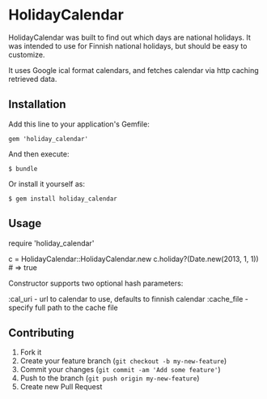 # HolidayCalendar

HolidayCalendar was built to find out which days
are national holidays. It was intended to use for Finnish
national holidays, but should be easy to customize.

It uses Google ical format calendars, and fetches 
calendar via http caching retrieved data.

## Installation

Add this line to your application's Gemfile:

    gem 'holiday_calendar'

And then execute:

    $ bundle

Or install it yourself as:

    $ gem install holiday_calendar

## Usage

require 'holiday_calendar'

c = HolidayCalendar::HolidayCalendar.new
c.holiday?(Date.new(2013, 1, 1)) # => true

Constructor supports two optional hash parameters:

:cal_uri    - url to calendar to use, defaults to finnish calendar
:cache_file - specify full path to the cache file

## Contributing

1. Fork it
2. Create your feature branch (`git checkout -b my-new-feature`)
3. Commit your changes (`git commit -am 'Add some feature'`)
4. Push to the branch (`git push origin my-new-feature`)
5. Create new Pull Request
